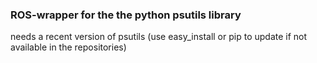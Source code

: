### ROS-wrapper for the the python psutils library

needs a recent version of psutils (use easy_install or pip to update if not available in the repositories)
